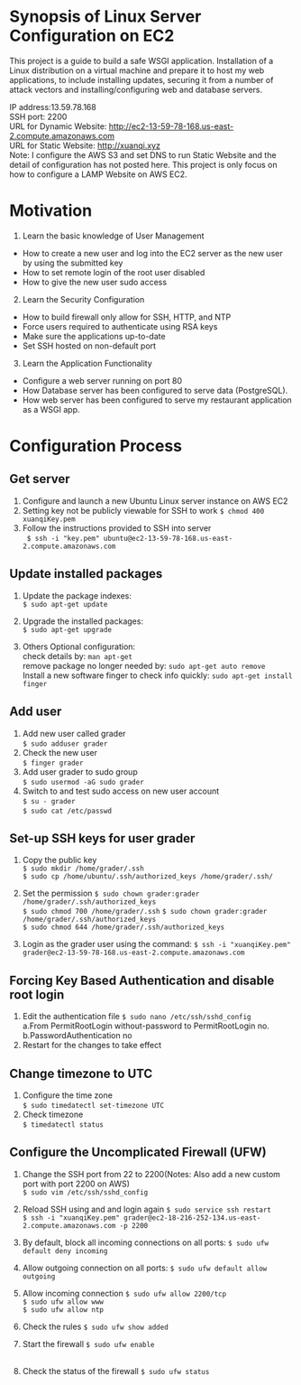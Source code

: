 # Synopsis of Linux Server Configuration on EC2
This project is a guide to build a safe WSGI application. Installation of a Linux distribution on a virtual machine and prepare it to host my web applications, to include installing updates, securing it from a number of attack vectors and installing/configuring web and database servers.

IP address:13.59.78.168<br> 
SSH port: 2200<br> 
URL for Dynamic Website: http://ec2-13-59-78-168.us-east-2.compute.amazonaws.com<br> 
URL for Static Website: http://xuanqi.xyz<br> 
Note: I configure the AWS S3 and set DNS to run Static Website and the detail of configuration has not posted here. This project is only focus on how to configure a LAMP Website on AWS EC2.


# Motivation
1. Learn the basic knowledge of User Management
 - How to create a new user and log into the EC2 server as the new user by using the submitted key
 - How to set remote login of the root user disabled
 - How to give the new user sudo access
2. Learn the Security Configuration
 - How to build firewall only allow for SSH, HTTP, and NTP
 - Force users required to authenticate using RSA keys
 - Make sure the applications up-to-date
 - Set SSH hosted on non-default port
3. Learn the Application Functionality
 - Configure a web server running on port 80
 - How Database server has been configured to serve data (PostgreSQL).
 - How web server has been configured to serve my restaurant application as a WSGI app.


# Configuration Process
## Get server
1. Configure and launch a new Ubuntu Linux server instance on AWS EC2
2. Setting key not be publicly viewable for SSH to work
```$ chmod 400 xuanqiKey.pem```
3. Follow the instructions provided to SSH into server<br> 
``` $ ssh -i "key.pem" ubuntu@ec2-13-59-78-168.us-east-2.compute.amazonaws.com```

## Update installed packages
1. Update the package indexes:<br> 
```$ sudo apt-get update```

2. Upgrade the installed packages:<br> 
```$ sudo apt-get upgrade```

3. Others Optional configuration:<br> 
check details by: ```man apt-get```<br> 
remove package no longer needed by: ```sudo apt-get auto remove```<br> 
Install a new software finger to check info quickly: ```sudo apt-get install finger```<br> 

## Add user
1. Add new user called grader<br> 
```$ sudo adduser grader```<br> 
2. Check the new user <br> 
```$ finger grader```<br> 
3. Add user grader to sudo group<br> 
```$ sudo usermod -aG sudo grader```<br> 
4. Switch to and test sudo access on new user account<br> 
```$ su - grader```<br> 
```$ sudo cat /etc/passwd```<br> 

## Set-up SSH keys for user grader
1. Copy the public key<br> 
```$ sudo mkdir /home/grader/.ssh```<br> 
```$ sudo cp /home/ubuntu/.ssh/authorized_keys /home/grader/.ssh/```<br> 

2. Set the permission
```$ sudo chown grader:grader /home/grader/.ssh/authorized_keys```<br> 
```$ sudo chmod 700 /home/grader/.ssh```
```$ sudo chown grader:grader /home/grader/.ssh/authorized_keys```<br> 
```$ sudo chmod 644 /home/grader/.ssh/authorized_keys```<br> 

3. Login as the grader user using the command:
```$ ssh -i "xuanqiKey.pem" grader@ec2-13-59-78-168.us-east-2.compute.amazonaws.com```<br> 

## Forcing Key Based Authentication and disable root login
1. Edit the authentication file
```$ sudo nano /etc/ssh/sshd_config```<br> 
a.From PermitRootLogin without-password to PermitRootLogin no.<br> 
b.PasswordAuthentication no<br> 
3. Restart for the changes to take effect<br> 

## Change timezone to UTC
1. Configure the time zone<br>
```$ sudo timedatectl set-timezone UTC```<br>
2. Check timezone<br>
```$ timedatectl status```<br>

## Configure the Uncomplicated Firewall (UFW)
1. Change the SSH port from 22 to 2200(Notes: Also add a new custom port with port 2200 on AWS)<br>
```$ sudo vim /etc/ssh/sshd_config ```<br>

2. Reload SSH using and and login again
```$ sudo service ssh restart  ```<br>
```$ ssh -i "xuanqiKey.pem" grader@ec2-18-216-252-134.us-east-2.compute.amazonaws.com -p 2200 ```<br>

3. By default, block all incoming connections on all ports:
```$ sudo ufw default deny incoming ```<br>

4. Allow outgoing connection on all ports:
```$ sudo ufw default allow outgoing ```<br>

5. Allow incoming connection
```$ sudo ufw allow 2200/tcp ```<br>
```$ sudo ufw allow www ```<br>
```$ sudo ufw allow ntp ```<br>

6. Check the rules
```$ sudo ufw show added ```<br>

7. Start the firewall
```$ sudo ufw enable ```<br>
 
8. Check the status of the firewall
```$ sudo ufw status ```<br>
